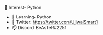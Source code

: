 👀 Interest- Python
- 🌱 Learning- Python
- 💞️ Twitter: https://twitter.com/UjjwalSmart1
- 📫 Discord: BeAsTeR#2251

<!---
BeAsTeR-19/BeAsTeR-19 is a ✨ special ✨ repository because its `README.md` (this file) appears on your GitHub profile.
You can click the Preview link to take a look at your changes.
--->
